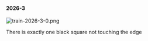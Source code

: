 #### 2026-3
![train-2026-3-0.png](https://github.com/lil-lab/nlvr/raw/master/nlvr/train/images/57/train-2026-3-0.png "train-2026-3-0.png")

There is exactly one black square not touching the edge
